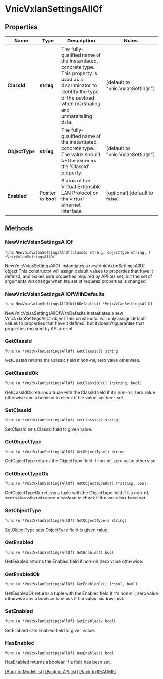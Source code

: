 # VnicVxlanSettingsAllOf

## Properties

Name | Type | Description | Notes
------------ | ------------- | ------------- | -------------
**ClassId** | **string** | The fully-qualified name of the instantiated, concrete type. This property is used as a discriminator to identify the type of the payload when marshaling and unmarshaling data. | [default to "vnic.VxlanSettings"]
**ObjectType** | **string** | The fully-qualified name of the instantiated, concrete type. The value should be the same as the &#39;ClassId&#39; property. | [default to "vnic.VxlanSettings"]
**Enabled** | Pointer to **bool** | Status of the Virtual Extensible LAN Protocol on the virtual ethernet interface. | [optional] [default to false]

## Methods

### NewVnicVxlanSettingsAllOf

`func NewVnicVxlanSettingsAllOf(classId string, objectType string, ) *VnicVxlanSettingsAllOf`

NewVnicVxlanSettingsAllOf instantiates a new VnicVxlanSettingsAllOf object
This constructor will assign default values to properties that have it defined,
and makes sure properties required by API are set, but the set of arguments
will change when the set of required properties is changed

### NewVnicVxlanSettingsAllOfWithDefaults

`func NewVnicVxlanSettingsAllOfWithDefaults() *VnicVxlanSettingsAllOf`

NewVnicVxlanSettingsAllOfWithDefaults instantiates a new VnicVxlanSettingsAllOf object
This constructor will only assign default values to properties that have it defined,
but it doesn't guarantee that properties required by API are set

### GetClassId

`func (o *VnicVxlanSettingsAllOf) GetClassId() string`

GetClassId returns the ClassId field if non-nil, zero value otherwise.

### GetClassIdOk

`func (o *VnicVxlanSettingsAllOf) GetClassIdOk() (*string, bool)`

GetClassIdOk returns a tuple with the ClassId field if it's non-nil, zero value otherwise
and a boolean to check if the value has been set.

### SetClassId

`func (o *VnicVxlanSettingsAllOf) SetClassId(v string)`

SetClassId sets ClassId field to given value.


### GetObjectType

`func (o *VnicVxlanSettingsAllOf) GetObjectType() string`

GetObjectType returns the ObjectType field if non-nil, zero value otherwise.

### GetObjectTypeOk

`func (o *VnicVxlanSettingsAllOf) GetObjectTypeOk() (*string, bool)`

GetObjectTypeOk returns a tuple with the ObjectType field if it's non-nil, zero value otherwise
and a boolean to check if the value has been set.

### SetObjectType

`func (o *VnicVxlanSettingsAllOf) SetObjectType(v string)`

SetObjectType sets ObjectType field to given value.


### GetEnabled

`func (o *VnicVxlanSettingsAllOf) GetEnabled() bool`

GetEnabled returns the Enabled field if non-nil, zero value otherwise.

### GetEnabledOk

`func (o *VnicVxlanSettingsAllOf) GetEnabledOk() (*bool, bool)`

GetEnabledOk returns a tuple with the Enabled field if it's non-nil, zero value otherwise
and a boolean to check if the value has been set.

### SetEnabled

`func (o *VnicVxlanSettingsAllOf) SetEnabled(v bool)`

SetEnabled sets Enabled field to given value.

### HasEnabled

`func (o *VnicVxlanSettingsAllOf) HasEnabled() bool`

HasEnabled returns a boolean if a field has been set.


[[Back to Model list]](../README.md#documentation-for-models) [[Back to API list]](../README.md#documentation-for-api-endpoints) [[Back to README]](../README.md)


